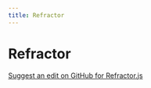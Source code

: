 ```yaml
---
title: Refractor
---
```

# Refractor

<div class='centered'><a href='https://github.com/volumetrics-io/mrjs/edit/main/src/extras/Refractor.js' target='_blank'>Suggest an edit on GitHub for Refractor.js</a></div>
